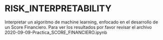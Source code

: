 # RISK_INTERPRETABILITY
Interpretar un algoritmo de machine learning, enfocado en el desarrollo de un Score Financiero. Para ver los resultados por favor revisar el archivo  2020-09-09-Practica_SCORE_FINANCIERO.ipynb


